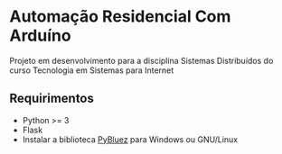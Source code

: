 # Automação Residencial Com Arduíno
Projeto em desenvolvimento para a disciplina Sistemas Distribuídos do curso Tecnologia em Sistemas para Internet


## Requirimentos
- Python >= 3
- Flask
- Instalar a biblioteca [PyBluez](https://github.com/karulis/pybluez) para Windows ou GNU/Linux
